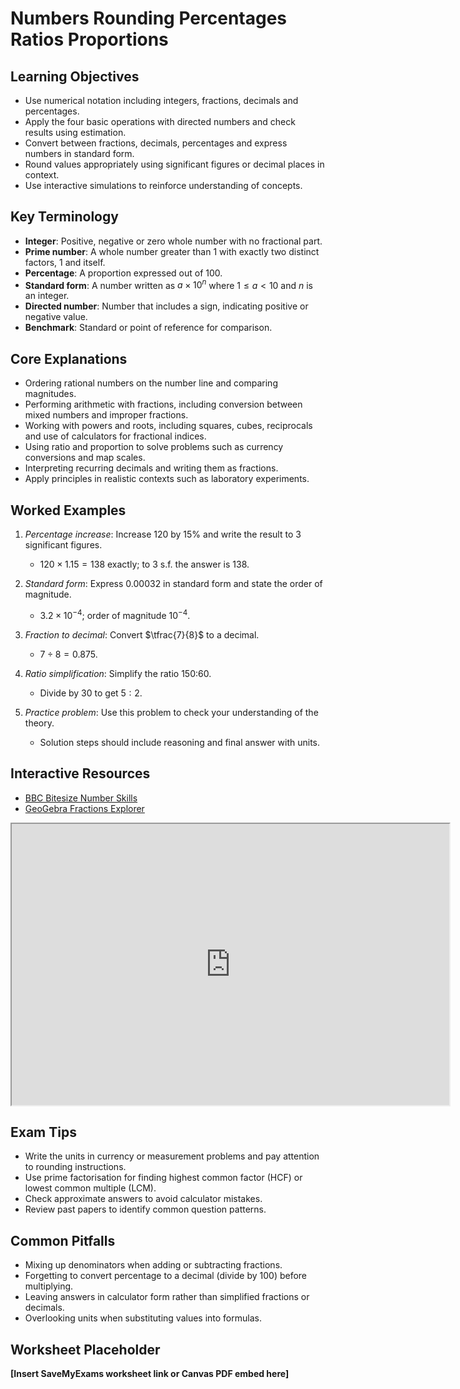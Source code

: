 # Numbers Rounding Percentages Ratios Proportions

## Learning Objectives
- Use numerical notation including integers, fractions, decimals and percentages.
- Apply the four basic operations with directed numbers and check results using estimation.
- Convert between fractions, decimals, percentages and express numbers in standard form.
- Round values appropriately using significant figures or decimal places in context.
- Use interactive simulations to reinforce understanding of concepts.

## Key Terminology
- **Integer**: Positive, negative or zero whole number with no fractional part.
- **Prime number**: A whole number greater than 1 with exactly two distinct factors, 1 and itself.
- **Percentage**: A proportion expressed out of 100.
- **Standard form**: A number written as $a\times10^n$ where $1\le a<10$ and $n$ is an integer.
- **Directed number**: Number that includes a sign, indicating positive or negative value.
- **Benchmark**: Standard or point of reference for comparison.

## Core Explanations
- Ordering rational numbers on the number line and comparing magnitudes.
- Performing arithmetic with fractions, including conversion between mixed numbers and improper fractions.
- Working with powers and roots, including squares, cubes, reciprocals and use of calculators for fractional indices.
- Using ratio and proportion to solve problems such as currency conversions and map scales.
- Interpreting recurring decimals and writing them as fractions.
- Apply principles in realistic contexts such as laboratory experiments.

## Worked Examples
1. *Percentage increase*: Increase 120 by 15% and write the result to 3 significant figures.
   - $120\times1.15=138$ exactly; to 3 s.f. the answer is 138.
2. *Standard form*: Express 0.00032 in standard form and state the order of magnitude.
   - $3.2\times10^{-4}$; order of magnitude $10^{-4}$.
3. *Fraction to decimal*: Convert $\tfrac{7}{8}$ to a decimal.
   - $7\div8=0.875$.
4. *Ratio simplification*: Simplify the ratio 150:60.
   - Divide by 30 to get $5:2$.

5. *Practice problem*: Use this problem to check your understanding of the theory.
   - Solution steps should include reasoning and final answer with units.
## Interactive Resources
- [BBC Bitesize Number Skills](https://www.bbc.co.uk/bitesize/topics/znmtsbk)
- [GeoGebra Fractions Explorer](https://www.geogebra.org/m/yh9pjg4a)
<iframe src="https://www.geogebra.org/material/iframe/id/yh9pjg4a/width/700/height/450/border/888888/rc/false/ai/false/sdz/false" width="700" height="450" title="Interactive simulation" loading="lazy"></iframe>

## Exam Tips
- Write the units in currency or measurement problems and pay attention to rounding instructions.
- Use prime factorisation for finding highest common factor (HCF) or lowest common multiple (LCM).
- Check approximate answers to avoid calculator mistakes.
- Review past papers to identify common question patterns.

## Common Pitfalls
- Mixing up denominators when adding or subtracting fractions.
- Forgetting to convert percentage to a decimal (divide by 100) before multiplying.
- Leaving answers in calculator form rather than simplified fractions or decimals.
- Overlooking units when substituting values into formulas.

## Worksheet Placeholder
**[Insert SaveMyExams worksheet link or Canvas PDF embed here]**
